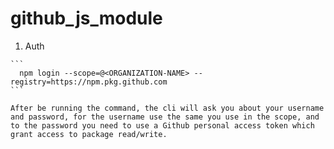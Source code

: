 # github_js_module

  1. Auth

    ```
      npm login --scope=@<ORGANIZATION-NAME> --registry=https://npm.pkg.github.com
    ```

    After be running the command, the cli will ask you about your username and password, for the username use the same you use in the scope, and
    to the password you need to use a Github personal access token which grant access to package read/write.
